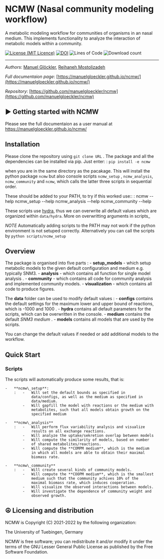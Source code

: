 NCMW (Nasal community modeling workflow)
========================================

A metabolic modeling workflow for communities of organisms in an nasal
medium. This implements functionality to analyze the interaction of
metabolic models within a community.


[![License (MIT Licence)](https://img.shields.io/badge/license-MIT-blue.svg?style=plastic)](https://opensource.org/licenses/MIT)
[![DOI](https://zenodo.org/badge/377459650.svg)](https://zenodo.org/badge/latestdoi/377459650)
![Lines of Code](https://img.shields.io/tokei/lines/github/manuelgloeckler/ncmw?color=orange&style=plastic)
![Download count](https://img.shields.io/github/downloads/manuelgloeckler/ncmw/total.svg?style=plastic)

----
*Authors*: [Manuel Glöckler](https://uni-tuebingen.de/en/fakultaeten/mathematisch-naturwissenschaftliche-fakultaet/fachbereiche/informatik/lehrstuehle/systems-biology/team/),
[Reihaneh Mostolizadeh](https://uni-tuebingen.de/en/fakultaeten/mathematisch-naturwissenschaftliche-fakultaet/fachbereiche/informatik/lehrstuehle/systems-biology/team/dr-reihaneh-mostolizadeh/)


*Full documentaion page*: [https://manuelgloeckler.github.io/ncmw/](https://manuelgloeckler.github.io/ncmw/)

*Repository*: [https://github.com/manuelgloeckler/ncmw](https://github.com/manuelgloeckler/ncmw)


► Getting started with NCMW
----------------------------

Please see the full documentaion as a user manual at https://manuelgloeckler.github.io/ncmw/


Installation
------------

Please clone the repository using `git clone URL` . The package and all the dependencies can be installed via pip. Just enter:
:   `pip install -e ncmw`

when you are in the same directory as the pacakage. This will install
the python package `ncmw` but also console scripts `ncmw_setup` ,
`ncmw_analysis`, `ncmw_community` and `ncmw`, which calls the latter
three scripts in sequential order.

These should be added to your PATH, to try if this worked use::
:   ncmw --help ncmw\_setup --help ncmw\_analysis --help ncmw\_community
    --help

These scripts use [hydra](https://hydra.cc/docs/intro/), thus we can
overwrite all default values which are organized within `data/hydra`.
More on overwritting arguments in scripts\_

*NOTE* Automatically adding scripts to the PATH may not work if the
python environment is not setuped correctly. Alternatively you can call
the scripts by `python scripts/ncmw_setup`

Overview
--------

The package is organised into five parts
:   -   **setup\_models** - which setup metabolic models to the given
        default configuration and medium e.g. typically SNM3.
    -   **analysis** - which contains all function for single model
        analysis .
    -   **community** - which contains all code for community analysis
        and implemented community models.
    -   **visualization** - which contains all code to produce figures.

The **data** folder can be used to modify default values
:   -   **configs** contains the default settings for the maximum lower
        and upper bound of reactions, which is -1000 and 1000 .
    -   **hydra** contains all default parameters for the scripts, which
        can be overwritten in the console.
    -   **medium** contains the default *SNM3 medium* .
    -   **models** contains all models that are used by the scripts.

You can change the default values if needed or add additional models to
the workflow.

Quick Start
-----------

### Scripts

The scripts will automatically produce some results, that is:

    -   **ncmw\_setup**:
        :   -   Will set the default bounds as specified in
                data/configs, as well as the medium as specified in
                data/medium.
            -   Will gapfill the model with reactions or the medium with
                metabolites, such that all models obtain growth on the
                specified medium

    -   **ncmw\_analysis**
        :   -   Will perform flux variability analysis and visualize
                results on all exchange reactions.
            -   Will analyze the uptake/sekretion overlap between models
            -   Will compute the similarity of models, based on number
                of shared metabolites/reactions.
            -   Will compute the **COMPM medium**, which is the medium
                in which all models are able to obtain their maximal
                biomass rate.

    -   **ncmw\_community**
        :   -   Will create several kinds of community models.
            -   Will compute the **COOPM medium**, which is the smallest
                medium such that the community achives 10% of the
                maximal biomass rate, which induces cooperation.
            -   Will visualize the observed interactions between models.
            -   Will investigate the dependence of community weight and
                observed growth.



☮ Licensing and distribution
----------------------------

NCMW is Copyright (C) 2021-2022 by the following organization:

The University of Tuebingen, Germany

NCMW is free software; you can redistribute it and/or modify it under the terms of the GNU Lesser General Public License as published by the Free Software Foundation.
